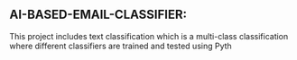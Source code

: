 AI-BASED-EMAIL-CLASSIFIER:
--------------------
This project includes text classification which is a multi-class classification where different classifiers are trained and tested using Pyth
